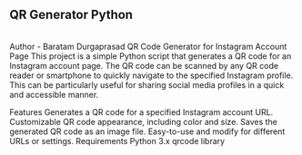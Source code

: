 ## QR Generator Python
<br>
Author - Baratam Durgaprasad
QR Code Generator for Instagram Account Page
This project is a simple Python script that generates a QR code for an Instagram account page. The QR code can be scanned by any QR code reader or smartphone to quickly navigate to the specified Instagram profile. This can be particularly useful for sharing social media profiles in a quick and accessible manner.

Features
Generates a QR code for a specified Instagram account URL.
Customizable QR code appearance, including color and size.
Saves the generated QR code as an image file.
Easy-to-use and modify for different URLs or settings.
Requirements
Python 3.x
qrcode library